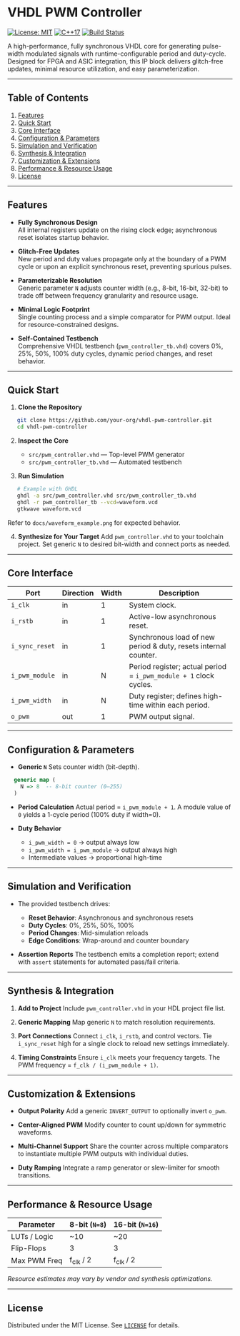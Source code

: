 # VHDL PWM Controller
[![License: MIT](https://img.shields.io/badge/License-MIT-blue.svg)](LICENSE)  [![C++17](https://img.shields.io/badge/C%2B%2B-17-blue.svg)](https://isocpp.org/)  [![Build Status](https://img.shields.io/badge/build-passing-brightgreen.svg)]()

A high-performance, fully synchronous VHDL core for generating pulse-width modulated signals with runtime-configurable period and duty-cycle. Designed for FPGA and ASIC integration, this IP block delivers glitch-free updates, minimal resource utilization, and easy parameterization.

---

## Table of Contents

1. [Features](#features)  
2. [Quick Start](#quick-start)   
3. [Core Interface](#core-interface)  
4. [Configuration & Parameters](#configuration--parameters)  
5. [Simulation and Verification](#simulation-and-verification)  
6. [Synthesis & Integration](#synthesis--integration)  
7. [Customization & Extensions](#customization--extensions)  
5. [Performance & Resource Usage](#performance--resource-usage)  
9. [License](#license)  

---

## Features

- **Fully Synchronous Design**  
  All internal registers update on the rising clock edge; asynchronous reset isolates startup behavior.  

- **Glitch-Free Updates**  
  New period and duty values propagate only at the boundary of a PWM cycle or upon an explicit synchronous reset, preventing spurious pulses.

- **Parameterizable Resolution**  
  Generic parameter `N` adjusts counter width (e.g., 8-bit, 16-bit, 32-bit) to trade off between frequency granularity and resource usage.

- **Minimal Logic Footprint**  
  Single counting process and a simple comparator for PWM output. Ideal for resource-constrained designs.

- **Self-Contained Testbench**  
  Comprehensive VHDL testbench (`pwm_controller_tb.vhd`) covers 0%, 25%, 50%, 100% duty cycles, dynamic period changes, and reset behavior.

---

## Quick Start

1. **Clone the Repository**  
```bash
   git clone https://github.com/your-org/vhdl-pwm-controller.git
   cd vhdl-pwm-controller
````

2. **Inspect the Core**

   * `src/pwm_controller.vhd` — Top-level PWM generator
   * `src/pwm_controller_tb.vhd` — Automated testbench

3. **Run Simulation**

```bash
   # Example with GHDL
   ghdl -a src/pwm_controller.vhd src/pwm_controller_tb.vhd
   ghdl -r pwm_controller_tb --vcd=waveform.vcd
   gtkwave waveform.vcd
```

   Refer to `docs/waveform_example.png` for expected behavior.

4. **Synthesize for Your Target**
   Add `pwm_controller.vhd` to your toolchain project. Set generic `N` to desired bit-width and connect ports as needed.

---

## Core Interface

| Port           | Direction | Width | Description                                                       |
| -------------- | --------- | ----- | ----------------------------------------------------------------- |
| `i_clk`        | in        | 1     | System clock.                                                     |
| `i_rstb`       | in        | 1     | Active-low asynchronous reset.                                    |
| `i_sync_reset` | in        | 1     | Synchronous load of new period & duty, resets internal counter.   |
| `i_pwm_module` | in        | N     | Period register; actual period = `i_pwm_module + 1` clock cycles. |
| `i_pwm_width`  | in        | N     | Duty register; defines high-time within each period.              |
| `o_pwm`        | out       | 1     | PWM output signal.                                                |

---

## Configuration & Parameters

* **Generic `N`**
  Sets counter width (bit-depth).

```vhdl
  generic map (
    N => 8  -- 8-bit counter (0–255)
  )
```

* **Period Calculation**
  Actual period = `i_pwm_module + 1`. A module value of `0` yields a 1-cycle period (100% duty if width=0).

* **Duty Behavior**

  * `i_pwm_width = 0` → output always low
  * `i_pwm_width = i_pwm_module` → output always high
  * Intermediate values → proportional high-time

---

## Simulation and Verification

* The provided testbench drives:

  * **Reset Behavior**: Asynchronous and synchronous resets
  * **Duty Cycles**: 0%, 25%, 50%, 100%
  * **Period Changes**: Mid-simulation reloads
  * **Edge Conditions**: Wrap-around and counter boundary

* **Assertion Reports**
  The testbench emits a completion report; extend with `assert` statements for automated pass/fail criteria.

---

## Synthesis & Integration

1. **Add to Project**
   Include `pwm_controller.vhd` in your HDL project file list.

2. **Generic Mapping**
   Map generic `N` to match resolution requirements.

3. **Port Connections**
   Connect `i_clk`, `i_rstb`, and control vectors. Tie `i_sync_reset` high for a single clock to reload new settings immediately.

4. **Timing Constraints**
   Ensure `i_clk` meets your frequency targets. The PWM frequency = `f_clk / (i_pwm_module + 1)`.

---

## Customization & Extensions

* **Output Polarity**
  Add a generic `INVERT_OUTPUT` to optionally invert `o_pwm`.

* **Center-Aligned PWM**
  Modify counter to count up/down for symmetric waveforms.

* **Multi-Channel Support**
  Share the counter across multiple comparators to instantiate multiple PWM outputs with individual duties.

* **Duty Ramping**
  Integrate a ramp generator or slew-limiter for smooth transitions.

---

## Performance & Resource Usage

| Parameter    | 8-bit (`N=8`)       | 16-bit (`N=16`)     |
| ------------ | ------------------- | ------------------- |
| LUTs / Logic | \~10                | \~20                |
| Flip-Flops   | 3                   | 3                   |
| Max PWM Freq | f<sub>clk</sub> / 2 | f<sub>clk</sub> / 2 |

*Resource estimates may vary by vendor and synthesis optimizations.*

---

## License

Distributed under the MIT License. See [`LICENSE`](LICENSE) for details.
